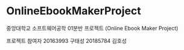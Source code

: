 # OnlineEbookMakerProject
중앙대학교 소프트웨어공학 01분반 프로젝트 (Online Ebook Maker Project)

프로젝트 참여자
20163993 구태성
20185784 김호성
